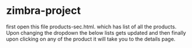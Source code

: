# zimbra-project
first open this file products-sec.html. which has list of all the products.
Upon changing the dropdown the below lists gets updated
and then finally upon clicking on any of the product it will take you to the details page.
